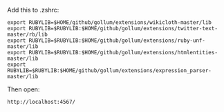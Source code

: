 Add this to .zshrc:

	export RUBYLIB=$HOME/github/gollum/extensions/wikicloth-master/lib
	export RUBYLIB=$RUBYLIB:$HOME/github/gollum/extensions/twitter-text-master/rb/lib
	export RUBYLIB=$RUBYLIB:$HOME/github/gollum/extensions/ruby-unf-master/lib
	export RUBYLIB=$RUBYLIB:$HOME/github/gollum/extensions/htmlentities-master/lib
	export RUBYLIB=$RUBYLIB:$HOME/github/gollum/extensions/expression_parser-master/lib
	
Then open:

	http://localhost:4567/